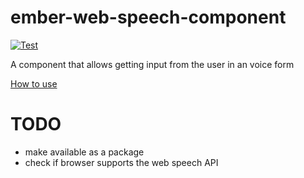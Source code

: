ember-web-speech-component
==========================

[![Test](http://js-for.ninja/img/test/giphy.gif)](http://google.com)

A component that allows getting input from the user in an voice form

<a href="http://js-for.ninja/ember-js-and-web-speech-api-example.html">How to use</a>

TODO
====
+ make available as a package
+ check if browser supports the web speech API

